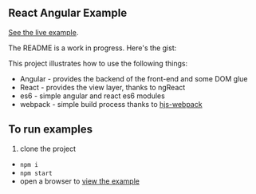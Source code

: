 React Angular Example
---

[See the live example](http://zpratt.github.io/react-angular-example/app/).

The README is a work in progress. Here's the gist:

This project illustrates how to use the following things:

* Angular - provides the backend of the front-end and some DOM glue
* React - provides the view layer, thanks to ngReact
* es6 - simple angular and react es6 modules
* webpack - simple build process thanks to [hjs-webpack](https://github.com/henrikjoreteg/hjs-webpack)

## To run examples

1. clone the project
- `npm i`
- `npm start`
- open a browser to [view the example](http://localhost:8080/webpack-dev-server/index.html)
